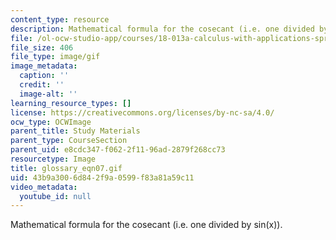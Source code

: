 ```yaml
---
content_type: resource
description: Mathematical formula for the cosecant (i.e. one divided by sin(x)).
file: /ol-ocw-studio-app/courses/18-013a-calculus-with-applications-spring-2005/43b9a3006d842f9a0599f83a81a59c11_glossary_eqn07.gif
file_size: 406
file_type: image/gif
image_metadata:
  caption: ''
  credit: ''
  image-alt: ''
learning_resource_types: []
license: https://creativecommons.org/licenses/by-nc-sa/4.0/
ocw_type: OCWImage
parent_title: Study Materials
parent_type: CourseSection
parent_uid: e8cdc347-f062-2f11-96ad-2879f268cc73
resourcetype: Image
title: glossary_eqn07.gif
uid: 43b9a300-6d84-2f9a-0599-f83a81a59c11
video_metadata:
  youtube_id: null
---
```

Mathematical formula for the cosecant (i.e. one divided by sin(x)).